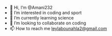 - 👋 Hi, I’m @Amani232
- 👀 I’m interested in coding and sport
- 🌱 I’m currently learning science
- 💞️ I’m looking to collaborate on coding
- 📫 How to reach me leylabounahla2@gmail.com

<!---
Amani232/Amani232 is a ✨ special ✨ repository because its `README.md` (this file) appears on your GitHub profile.
You can click the Preview link to take a look at your changes.
--->
